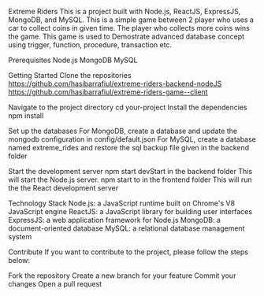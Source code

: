 Extreme Riders
This is a project built with Node.js, ReactJS, ExpressJS, MongoDB, and MySQL. This is a simple game between 2 player who uses a car to collect coins in given time. The player who collects more coins wins the game. This game is used to 
Demostrate advanced database concept using trigger, function, procedure, transaction etc. 

Prerequisites
Node.js
MongoDB
MySQL

Getting Started
Clone the repositories
https://github.com/hasibarrafiul/extreme-riders-backend-nodeJS
https://github.com/hasibarrafiul/extreme-riders-game--client

Navigate to the project directory
cd your-project
Install the dependencies
npm install

Set up the databases
For MongoDB, create a database and update the mongodb configuration in config/default.json
For MySQL, create a database named extreme_rides and restore the sql backup file given in the backend folder

Start the development server
npm start devStart in the backend folder
This will start the Node.js server.
npm start to in the frontend folder
This will run the the React development server


Technology Stack
Node.js: a JavaScript runtime built on Chrome's V8 JavaScript engine
ReactJS: a JavaScript library for building user interfaces
ExpressJS: a web application framework for Node.js
MongoDB: a document-oriented database
MySQL: a relational database management system

Contribute
If you want to contribute to the project, please follow the steps below:

Fork the repository
Create a new branch for your feature
Commit your changes
Open a pull request
